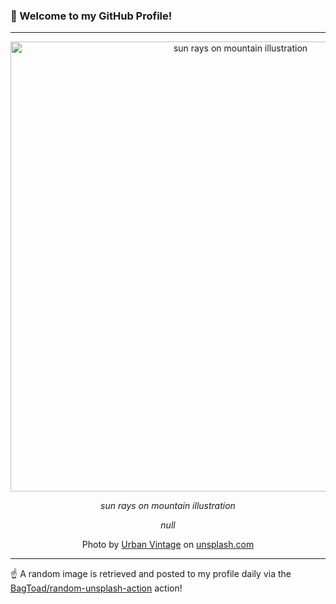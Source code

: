 ### 👋 Welcome to my GitHub Profile!

----

<div align="center">
  <img width="720" src="https://images.unsplash.com/photo-1519077665319-f781c254d6fb?crop=entropy&cs=tinysrgb&fit=max&fm=jpg&ixid=M3w1NTI0OTR8MHwxfHJhbmRvbXx8fHx8fHx8fDE3MjgwMjIzNTR8&ixlib=rb-4.0.3&q=80&w=1080" alt="sun rays on mountain illustration">
  
  <em>sun rays on mountain illustration</em>
  
  <em>null</em>
  
  Photo by [Urban Vintage](https://urban-vintage.ro/) on [unsplash.com](https://unsplash.com/)
</div>

----

☝️ A random image is retrieved and posted to my profile daily via the [BagToad/random-unsplash-action](https://github.com/BagToad/random-unsplash-action) action!
